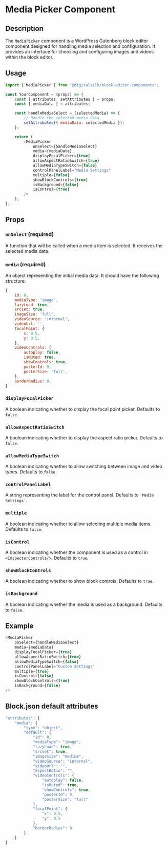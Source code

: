 # Media Picker Component

## Description

The `MediaPicker` component is a WordPress Gutenberg block editor component designed for handling media selection and configuration. It provides an interface for choosing and configuring images and videos within the block editor.

## Usage


```js
import { MediaPicker } from '@digitalsilk/block-editor-components';

const YourComponent = (props) => {
	const { attributes, setAttributes } = props;
	const { mediaData } = attributes;

	const handleMediaSelect = (selectedMedia) => {
		// Handle the selected media data
		setAttributes({ mediaData: selectedMedia });
	};

	return (
		<MediaPicker
			onSelect={handleMediaSelect}
			media={mediaData}
			displayFocalPicker={true}
			allowAspectRatioSwitch={true}
			allowMediaTypeSwitch={false}
			controlPanelLabel="Media Settings"
			multiple={false}
			showBlockControls={true}
			isBackground={false}
			isControl={true}
		/>
	);
};
```

## Props

### `onSelect` (required)

A function that will be called when a media item is selected. It receives the selected media data.

### `media` (required)

An object representing the initial media data. It should have the following structure:

```js
{
	id: 0,
	mediaType: 'image',
	lazyLoad: true,
	srcset: true,
	imageSize: 'full',
	videoSource: 'internal',
	videoUrl: '',
	focalPoint: {
		x: 0.5,
		y: 0.5,
	},
	videoControls: {
		autoplay: false,
		isMuted: true,
		showControls: true,
		posterId: 0,
		posterSize: 'full',
	},
	borderRadius: 0,
}
```

### `displayFocalPicker`

A boolean indicating whether to display the focal point picker. Defaults to `false`.

### `allowAspectRatioSwitch`

A boolean indicating whether to display the aspect ratio picker. Defaults to `false`.

### `allowMediaTypeSwitch`

A boolean indicating whether to allow switching between image and video types. Defaults to `false`.

### `controlPanelLabel`

A string representing the label for the control panel. Defaults to `'Media Settings'`.

### `multiple`

A boolean indicating whether to allow selecting multiple media items. Defaults to `false`.

### `isControl`

A boolean indicating whether the component is used as a control in `<InspectorControls/>`. Defaults to `true`.

### `showBlockControls`

A boolean indicating whether to show block controls. Defaults to `true`.

### `isBackground`

A boolean indicating whether the media is used as a background. Defaults to `false`.

## Example

```js
<MediaPicker
	onSelect={handleMediaSelect}
	media={mediaData}
	displayFocalPicker={true}
	allowAspectRatioSwitch={true}
	allowMediaTypeSwitch={false}
	controlPanelLabel="Custom Settings"
	multiple={true}
	isControl={false}
	showBlockControls={true}
	isBackground={false}
/>
```

## Block.json default attributes

```js
"attributes": {
	"media": {
		"type": "object",
		"default": {
			"id": 0,
			"mediaType": "image",
			"lazyLoad": true,
			"srcset": true,
			"imageSize": "medium",
			"videoSource": "internal",
			"videoUrl": "",
			"aspectRatio": "",
			"videoControls": {
				"autoplay": false,
				"isMuted": true,
				"showControls": true,
				"posterId": 0,
				"posterSize": "full"
			},
			"focalPoint": {
				"x": 0.5,
				"y": 0.5
			},
			"borderRadius": 0
		}
	}
}
```
